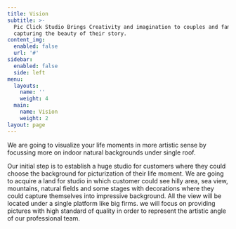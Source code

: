 ```yaml
---
title: Vision
subtitle: >-
  Pic Click Studio Brings Creativity and imagination to couples and families by
  capturing the beauty of their story.
content_img:
  enabled: false
  url: '#'
sidebar:
  enabled: false
  side: left
menu:
  layouts:
    name: ''
    weight: 4
  main:
    name: Vision
    weight: 2
layout: page
---
```

We are going to visualize your life moments in more artistic sense by focussing more on indoor natural backgrounds under single roof.

Our initial step is to establish a huge studio for customers where they could choose the background for picturization of their life moment. We are going to acquire a land for studio in which customer could see hilly area, sea view, mountains, natural fields and some stages with decorations where they could capture themselves into impressive background. All the view will be locatedunder a single platform like big firms. we will focus on providing pictures with high standard of quality in order to represent the artistic angle of our professionalteam.
